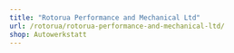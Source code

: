 ```yaml
---
title: "Rotorua Performance and Mechanical Ltd"
url: /rotorua/rotorua-performance-and-mechanical-ltd/
shop: Autowerkstatt
---
```

